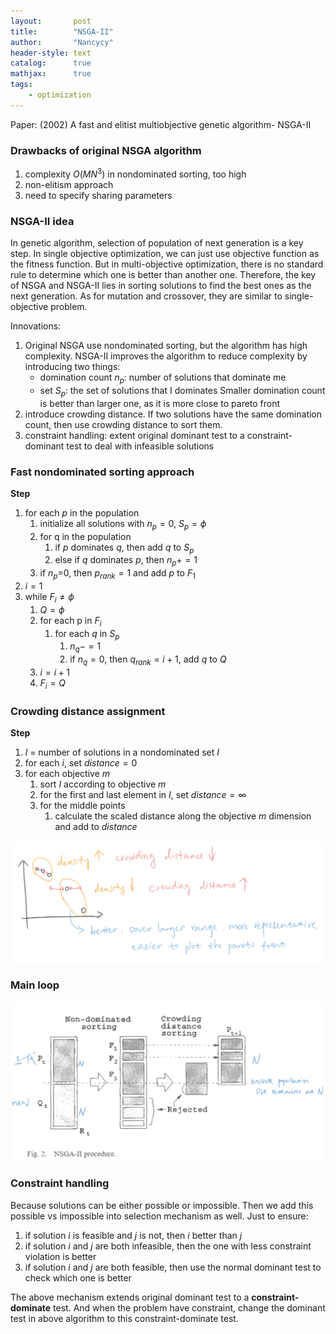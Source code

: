 ```yaml
---
layout:       post
title:        "NSGA-II"
author:       "Nancycy"
header-style: text
catalog:      true
mathjax:      true
tags:
    - optimization
---
```


Paper: (2002) A fast and elitist multiobjective genetic algorithm- NSGA-II

### Drawbacks of original NSGA algorithm

1. complexity $O(MN^3)$ in nondominated sorting, too high
2. non-elitism approach
3. need to specify sharing parameters

### NSGA-II idea

In genetic algorithm, selection of population of next generation is a key step. In single objective optimization, we can just use objective function as the fitness function. But in multi-objective optimization, there is no standard rule to determine which one is better than another one. Therefore, the key of NSGA and NSGA-II lies in sorting solutions to find the best ones as the next generation. As for mutation and crossover, they are similar to single-objective problem.

Innovations: 
1. Original NSGA use nondominated sorting, but the algorithm has high complexity. NSGA-II improves the algorithm to reduce complexity by introducing two things:
	- domination count $n_p$: number of solutions that dominate me
	- set $S_p$: the set of solutions that I dominates
	Smaller domination count is better than larger one, as it is more close to pareto front
2. introduce crowding distance. If two solutions have the same domination count, then use crowding distance to sort them. 
3. constraint handling: extent original dominant test to a constraint-dominant test to deal with infeasible solutions

### Fast nondominated sorting approach

**Step**
1. for each $p$ in the population
	1. initialize all solutions with $n_p=0$, $S_p=\phi$
	2. for q in the population
		1. if $p$ dominates $q$, then add $q$ to $S_p$
		2. else if $q$ dominates $p$, then $n_p += 1$
	3. if $n_p$=0, then $p_{rank}=1$ and add $p$ to $F_1$
2. $i=1$
3. while $F_i \neq \phi$
	1. $Q=\phi$
	2. for each p in $F_i$
		1. for each $q$ in $S_p$
			1. $n_q -= 1$
			2. if $n_q=0$, then $q_{rank}=i+1$, add $q$ to $Q$
	3. $i = i+1$
	4. $F_i = Q$

### Crowding distance assignment

**Step**
1. $l$ = number of solutions in a nondominated set $I$
2. for each $i$, set $distance = 0$
3. for each objective $m$
	1. sort $I$ according to objective $m$
	2. for the first and last element in $I$, set $distance=\infty$
	3. for the middle points
		1. calculate the scaled distance along the objective $m$ dimension and add to $distance$

<img src="/img/post2024/crowding_distance.png" alt="image" width="649">

### Main loop

<img src="/img/post2024/NSGAII_procedure.png" alt="image" width="704">

### Constraint handling

Because solutions can be either possible or impossible. Then we add this possible vs impossible into selection mechanism as well. Just to ensure:
1. if solution $i$ is feasible and $j$ is not, then $i$ better than $j$
2. if solution $i$ and $j$ are both infeasible, then the one with less constraint violation is better
3. if solution $i$ and $j$ are both feasible, then use the normal dominant test to check which one is better

The above mechanism extends original dominant test to a **constraint-dominate** test. And when the problem have constraint, change the dominant test in above algorithm to this constraint-dominate test.